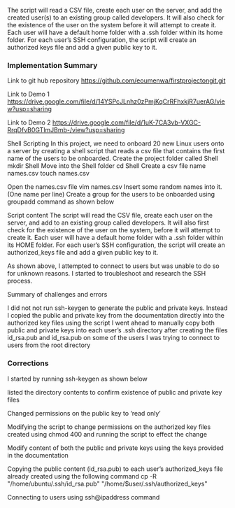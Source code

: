 The script will read a CSV file, create each user on the server, and add the created user(s) to an existing group called developers. It will also check for the existence of the user on the system before it will attempt to create it. Each user will have a default home folder with a .ssh folder within its home folder. For each user’s SSH configuration, the script will create an authorized keys file and add a given public key to it.


### Implementation Summary


Link to git hub repository 
https://github.com/eoumenwa/firstprojectongit.git


Link to Demo 1
https://drive.google.com/file/d/14YSPcJLnhz0zPmjKqCrRFhxkjR7uerAG/view?usp=sharing

Link to Demo 2
https://drive.google.com/file/d/1uK-7CA3vb-VXGC-RrqDfvB0GTlmJBmb-/view?usp=sharing

 
Shell Scripting
In this project, we need to onboard 20 new Linux users onto a server by creating a shell script that reads a csv file that contains the first name of the users to be onboarded.
Create the project folder called Shell
mkdir Shell
Move into the Shell folder
cd Shell
Create a csv file name names.csv
touch names.csv

Open the names.csv file
vim names.csv
Insert some random names into it. (One name per line)
Create a group for the users to be onboarded using groupadd command as shown below



Script content
The script will read the CSV file, create each user on the server, and add to an existing group called developers. It will also first check for the existence of the user on the system, before it will attempt to create it. Each user will have a default home folder with a .ssh folder within its HOME folder. For each user’s SSH configuration, the script will create an authorized_keys file and add a given public key to it.



As shown above, I attempted to connect to users but was unable to do so for unknown reasons. I started to troubleshoot and research the SSH process.


Summary of challenges and errors

I did not not run ssh-keygen to generate the public and private keys. Instead I copied the public and private key from the documentation directly into the authorized key files using the script
I went ahead to manually copy both public and private keys into each user’s .ssh directory after creating the files id_rsa.pub and id_rsa.pub on some of the users
I was trying to connect to users from the root directory 

### Corrections 

I started by running ssh-keygen as shown below



listed the directory contents to confirm existence of public and private key files


Changed permissions on the public key to ‘read only’


Modifying the script to change permissions on the authorized key files created using chmod 400 and running the script to effect the change
 



Modify content of both the public and private keys using the keys provided in the documentation

Copying the public content (id_rsa.pub) to each user’s authorized_keys file already created using the following command
     cp -R "/home/ubuntu/.ssh/id_rsa.pub" "/home/$user/.ssh/authorized_keys"
    

  Connecting to users using ssh@ipaddress command

 








